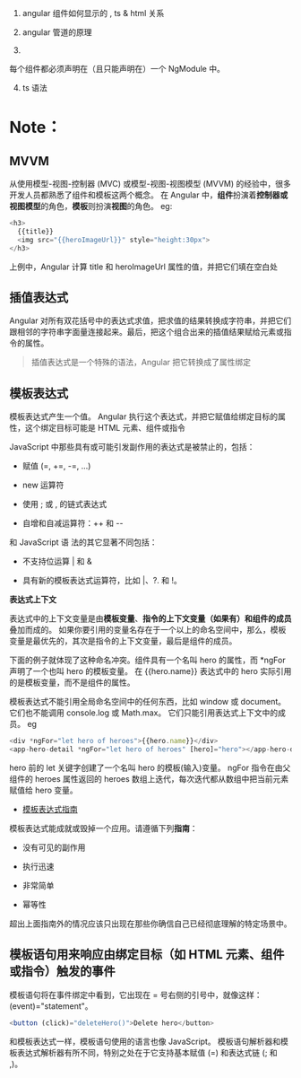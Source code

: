 
1. angular 组件如何显示的 , ts & html 关系

2. angular 管道的原理

3.
每个组件都必须声明在（且只能声明在）一个 NgModule 中。

4. ts 语法

# Note：
## MVVM
从使用模型-视图-控制器 (MVC) 或模型-视图-视图模型 (MVVM) 的经验中，很多开发人员都熟悉了组件和模板这两个概念。 在 Angular 中，**组件**扮演着**控制器或视图模型**的角色，**模板**则扮演**视图**的角色。
eg:
```ts
<h3>
  {{title}}
  <img src="{{heroImageUrl}}" style="height:30px">
</h3>
```
上例中，Angular 计算 title 和 heroImageUrl 属性的值，并把它们填在空白处

##
## 插值表达式
Angular 对所有双花括号中的表达式求值，把求值的结果转换成字符串，并把它们跟相邻的字符串字面量连接起来。最后，把这个组合出来的插值结果赋给元素或指令的属性。

> 插值表达式是一个特殊的语法，Angular 把它转换成了属性绑定

## 模板表达式

模板表达式产生一个值。 Angular 执行这个表达式，并把它赋值给绑定目标的属性，这个绑定目标可能是 HTML 元素、组件或指令

JavaScript 中那些具有或可能引发副作用的表达式是被禁止的，包括：

* 赋值 (=, +=, -=, ...)

* new 运算符

* 使用 ; 或 , 的链式表达式

* 自增和自减运算符：++ 和 --

和 JavaScript 语 法的其它显著不同包括：

* 不支持位运算 | 和 &

* 具有新的模板表达式运算符，比如 |、?. 和 !。

**表达式上下文**

表达式中的上下文变量是由**模板变量**、**指令的上下文变量（如果有）**和组件的**成员**叠加而成的。 如果你要引用的变量名存在于一个以上的命名空间中，那么，模板变量是最优先的，其次是指令的上下文变量，最后是组件的成员。

下面的例子就体现了这种命名冲突。组件具有一个名叫 hero 的属性，而 *ngFor 声明了一个也叫 hero 的模板变量。 在 {{hero.name}} 表达式中的 hero 实际引用的是模板变量，而不是组件的属性。

模板表达式不能引用全局命名空间中的任何东西，比如 window 或 document。它们也不能调用 console.log 或 Math.max。 它们只能引用表达式上下文中的成员。
eg
```ts
<div *ngFor="let hero of heroes">{{hero.name}}</div>
<app-hero-detail *ngFor="let hero of heroes" [hero]="hero"></app-hero-detail>
```
hero 前的 let 关键字创建了一个名叫 hero 的模板(输入)变量。 ngFor 指令在由父组件的 heroes 属性返回的 heroes 数组上迭代，每次迭代都从数组中把当前元素赋值给 hero 变量。

* [模板表达式指南](https://angular.cn/guide/template-syntax)

模板表达式能成就或毁掉一个应用。请遵循下列**指南**：
* 没有可见的副作用

* 执行迅速

* 非常简单

* 幂等性

超出上面指南外的情况应该只出现在那些你确信自己已经彻底理解的特定场景中。


## 模板语句用来响应由绑定目标（如 HTML 元素、组件或指令）触发的事件

模板语句将在事件绑定中看到，它出现在 = 号右侧的引号中，就像这样：(event)="statement"。

```ts
<button (click)="deleteHero()">Delete hero</button>
```
和模板表达式一样，模板语句使用的语言也像 JavaScript。 模板语句解析器和模板表达式解析器有所不同，特别之处在于它支持基本赋值 (=) 和表达式链 (; 和 ,)。

